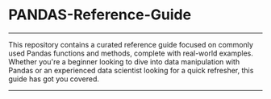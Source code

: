 # PANDAS-Reference-Guide

---

This repository contains a curated reference guide focused on commonly used Pandas functions and methods, complete with real-world examples. Whether you're a beginner looking to dive into data manipulation with Pandas or an experienced data scientist looking for a quick refresher, this guide has got you covered.

---
